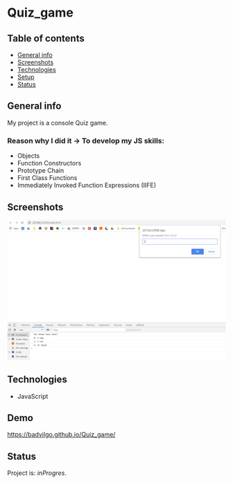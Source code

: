 # Quiz_game

## Table of contents

* [General info](#general-info)
* [Screenshots](#screenshots)
* [Technologies](#technologies)
* [Setup](#setup)
* [Status](#status)

## General info
My project is a console Quiz game. 
### Reason why I did it -> To develop my JS skills:
* Objects 
* Function Constructors
* Prototype Chain
* First Class Functions
* Immediately Invoked Function Expressions (IIFE)

## Screenshots
![Example screenshot](screenshot.jpg)

## Technologies
* JavaScript 

## Demo
https://badvilgo.github.io/Quiz_game/


## Status
Project is: _inProgres_.


